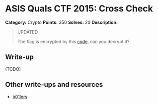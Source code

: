 # ASIS Quals CTF 2015: Cross Check

**Category:** Crypto
**Points:** 350
**Solves:** 20
**Description:**

> UPDATED
>
> The flag is encrypted by this [code](http://tasks.asis-ctf.ir/cross_check_updated_617649d4300c2de16b436eca3ca5fb8a), can you decrypt it?

## Write-up

(TODO)

## Other write-ups and resources

* [b01lers](https://b01lers.net/challenges/ASIS%202015/Cross%20Check/52/)

